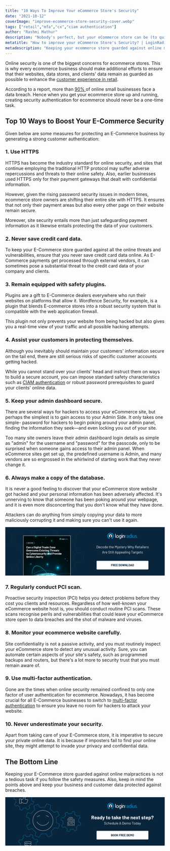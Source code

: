 ```yaml
---
title: "10 Ways To Improve Your eCommerce Store's Security"
date: "2021-10-12"
coverImage: "improve-ecommerce-store-security-cover.webp"
tags: ["retail","mfa","cx","ciam authentication"]
author: "Rashmi Mathur"
description: "Nobody's perfect, but your eCommerce store can be (to quite an extent). With these ten security measures in place, you'll sleep easier knowing that your business is protected."
metatitle: "How to improve your eCommerce Store's Security? | LoginRadius"
metadescription: "Keeping your ecommerce store guarded against online malpractices is not a tedious task if you follow the preventive safety measures covered in this blog."
---
```


Online security is one of the biggest concerns for ecommerce stores. This is why every ecommerce business should make additional efforts to ensure that their websites, data stores, and clients' data remain as guarded as possible to enhance the [customer experience in retail](https://www.loginradius.com/blog/fuel/customer-experience-retail-industry/). 

According to a report, more than [90% ](https://expertinsights.com/insights/the-top-5-biggest-cyber-security-threats-that-small-businesses-face-and-how-to-stop-them/)of online small businesses face a data breach. Hence when you get your ecommerce store up and running, creating security authentication for ecommerce should never be a one-time task.


## Top 10 Ways to Boost Your E-Commerce Security

Given below are some measures for protecting an E-Commerce business by generating a strong customer authentication:


### 1. Use HTTPS

HTTPS has become the industry standard for online security, and sites that continue employing the traditional HTTP protocol may suffer adverse repercussions and threats to their online safety. Also, earlier businesses used HTTPS only for their payment gateways that dealt with confidential information. 

However, given the rising password security issues in modern times, ecommerce store owners are shifting their entire site with HTTPS. It ensures that not only their payment areas but also every other page on their website remain secure. 

Moreover, site security entails more than just safeguarding payment information as it likewise entails protecting the data of your customers. 


### 2. Never save credit card data.

To keep your E-Commerce store guarded against all the online threats and vulnerabilities, ensure that you never save credit card data online. As E-Commerce payments get processed through external vendors, it can sometimes pose a substantial threat to the credit card data of your company and clients. 


### 3. Remain equipped with safety plugins.

Plugins are a gift to E-Commerce dealers everywhere who run their websites on platforms that allow it. Wordfence Security, for example, is a plugin that blends E-commerce stores into a robust security system that is compatible with the web application firewall. 

This plugin not only prevents your website from being hacked but also gives you a real-time view of your traffic and all possible hacking attempts.


### 4. Assist your customers in protecting themselves.

Although you inevitably should maintain your customers' information secure on the tail end, there are still serious risks of specific customer accounts getting hacked. 

While you cannot stand over your clients' head and instruct them on ways to build a secure account, you can impose standard safety characteristics such as [CIAM authentication](https://www.loginradius.com/authentication/) or robust password prerequisites to guard your clients' online data. 


### 5. Keep your admin dashboard secure.

There are several ways for hackers to access your eCommerce site, but perhaps the simplest is to gain access to your Admin Side. It only takes one simple- password for hackers to begin poking around your admin panel, finding the information they seek—and even locking you out of your site. 

Too many site owners leave their admin dashboard login details as simple as "admin" for the username and "password" for the passcode, only to be surprised when someone gains access to their admin panel. When eCommerce sites get set up, the predefined username is Admin, and many vendors are so engrossed in the whirlwind of starting work that they never change it.


### 6. Always make a copy of the database.

It is never a good feeling to discover that your eCommerce store website got hacked and your personal information has been adversely affected. It's unnerving to know that someone has been poking around your webpage, and it is even more disconcerting that you don't know what they have done. 

Attackers can do anything from simply copying your data to more maliciously corrupting it and making sure you can't use it again.

[![WP-digital-trade-zone](WP-digital-trade-zone.webp)](https://www.loginradius.com/resource/digital-trade-zone-threats-cybersecurity-whitepaper)


### 7. Regularly conduct PCI scan.

Proactive security inspection (PCI) helps you detect problems before they cost you clients and resources. Regardless of how well-known your eCommerce website host is, you should conduct routine PCI scans. These scans recognise perils and vulnerabilities that could leave your eCommerce store open to data breaches and the shot of malware and viruses.


### 8. Monitor your ecommerce website carefully.

Site confidentiality is not a passive activity, and you must routinely inspect your eCommerce store to detect any unusual activity. Sure, you can automate certain aspects of your site's safety, such as programmed backups and routers, but there's a lot more to security trust that you must remain aware of. 


### 9. Use multi-factor authentication.

Gone are the times when online security remained confined to only one factor of user authentication for ecommerce. Nowadays, it has become crucial for all E-Commerce businesses to switch to [multi-factor authentication](https://www.loginradius.com/blog/identity/multi-factor-authentication-a-beginners-guide/) to ensure you leave no room for hackers to attack your website. 


### 10. Never underestimate your security.

Apart from taking care of your E-Commerce store, it is imperative to secure your private online data. It is because if imposters fail to find your online site, they might attempt to invade your privacy and confidential data. 


## The Bottom Line 

Keeping your E-Commerce store guarded against online malpractices is not a tedious task if you follow the safety measures. Also, keep in mind the points above and keep your business and customer data protected against breaches. 


[![book-a-demo-loginradius](../../assets/book-a-demo-loginradius.webp)](https://www.loginradius.com/contact-us?utm_source=blog&utm_medium=web&utm_campaign=improve-ecommerce-store-security)
